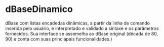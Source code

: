 # dBaseDinamico
dBase com listas encadedas dinâmicas, a partir da linha de comando inserida pelo usuário, é interpretado e validado a sintaxe e os parâmetros fornecidos.  Sua interface se assemelha ao dBase original (década de 80, 90) e conta com suas princiapais funcionalidades.)
